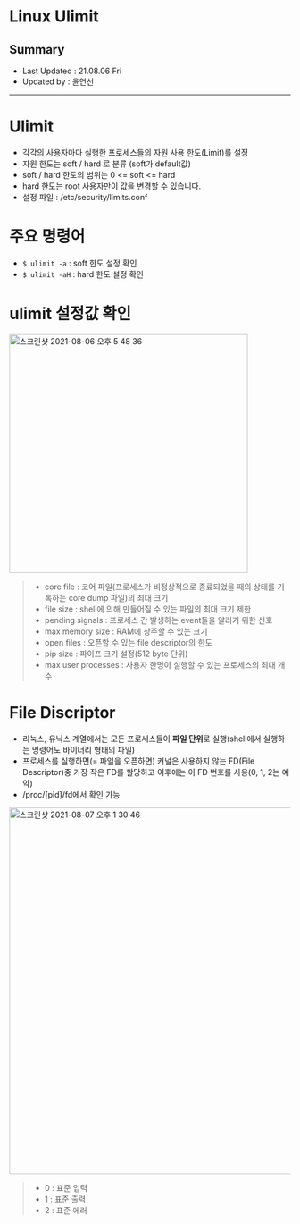 Linux Ulimit
====================================
## Summary
- Last Updated : 21.08.06 Fri   
- Updated by : 윤연선
-----------------------------------

# Ulimit
* 각각의 사용자마다 실행한 프로세스들의 자원 사용 한도(Limit)를 설정
* 자원 한도는 soft / hard 로 분류 (soft가 default값)
* soft / hard 한도의 범위는 0 <= soft <= hard
* hard 한도는 root 사용자만이 값을 변경할 수 있습니다.
* 설정 파일 : /etc/security/limits.conf

# 주요 명령어
* ``$ ulimit -a`` : soft 한도 설정 확인
* ``$ ulimit -aH`` : hard 한도 설정 확인

# ulimit 설정값 확인
   
<img width="427" alt="스크린샷 2021-08-06 오후 5 48 36" src="https://user-images.githubusercontent.com/57285121/128484016-80861a46-60ce-40ea-95e7-e8ee75b3fd49.png">
   
> * core file : 코어 파일(프로세스가 비정상적으로 종료되었을 때의 상태를 기록하는 core dump 파일)의 최대 크기   
> * file size : shell에 의해 만들어질 수 있는 파일의 최대 크기 제한   
> * pending signals : 프로세스 간 발생하는 event들을 알리기 위한 신호   
> * max memory size : RAM에 상주할 수 있는 크기   
> * open files : 오픈할 수 있는 file descriptor의 한도   
> * pip size : 파이프 크기 설정(512 byte 단위)   
> * max user processes : 사용자 한명이 실행할 수 있는 프로세스의 최대 개수   

# File Discriptor
* 리눅스, 유닉스 계열에서는 모든 프로세스들이 **파일 단위**로 실행(shell에서 실행하는 명령어도 바이너리 형태의 파일)
* 프로세스를 실행하면(= 파일을 오픈하면) 커널은 사용하지 않는 FD(File Descriptor)중 가장 작은 FD를 할당하고 이후에는 이 FD 번호를 사용(0, 1, 2는 예약)
* /proc/[pid]/fd에서 확인 가능
   
<img width="656" alt="스크린샷 2021-08-07 오후 1 30 46" src="https://user-images.githubusercontent.com/57285121/128587910-f57eb7e4-da6d-4565-822d-8f4064aa4aa9.png">
   
> * 0 : 표준 입력   
> * 1 : 표준 출력   
> * 2 : 표준 에러

